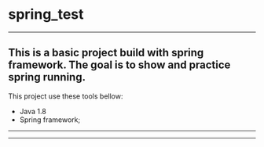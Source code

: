 # spring_test

------------------------------------------------------------------------
This is a basic project build with spring framework.
The goal is to show and practice spring running.
------------------------------------------------------------------------
This project use these tools bellow:

 - Java 1.8 
 - Spring framework;

------------------------------------------------------------------------
------------------------------------------------------------------------
